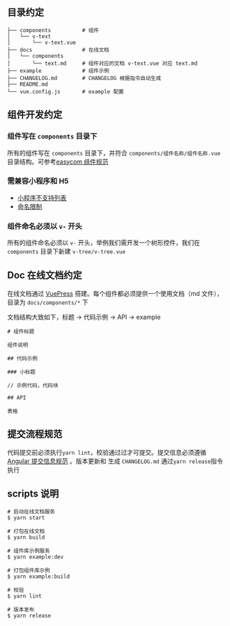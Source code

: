 ## 目录约定

```
├── components          # 组件
│   └── v-text
│       └── v-text.vue
├── docs                # 在线文档
│   └── components
│       └── text.md     # 组件对应的文档 v-text.vue 对应 text.md
├── example             # 组件示例
├── CHANGELOG.md        # CHANGELOG 根据指令自动生成
├── README.md
└── vue.config.js       # example 配置
```

## 组件开发约定

### 组件写在 `components` 目录下

所有的组件写在 `components` 目录下，并符合 `components/组件名称/组件名称.vue` 目录结构。可参考[easycom 组件规范](https://uniapp.dcloud.io/component/README?id=easycom%e7%bb%84%e4%bb%b6%e8%a7%84%e8%8c%83)

### 需兼容小程序和 H5

-   [小程序不支持列表](https://uniapp.dcloud.io/vue-components?id=%e5%b0%8f%e7%a8%8b%e5%ba%8f%e4%b8%8d%e6%94%af%e6%8c%81%e5%88%97%e8%a1%a8)
-   [命名限制](https://uniapp.dcloud.io/vue-components?id=%e5%91%bd%e5%90%8d%e9%99%90%e5%88%b6)

### 组件命名必须以 `v-` 开头

所有的组件命名必须以 `v-` 开头，举例我们需开发一个树形控件，我们在 `components` 目录下新建 `v-tree/v-tree.vue`

## Doc 在线文档约定

在线文档通过 [VuePress](https://vuepress.vuejs.org/zh/) 搭建。每个组件都必须提供一个使用文档（md 文件），目录为 `docs/components/*` 下

文档结构大致如下，标题 -> 代码示例 -> API -> example

```
# 组件标题

组件说明

## 代码示例

### 小标题

// 示例代码，代码块

## API

表格
```

## 提交流程规范

代码提交前必须执行`yarn lint`，校验通过过才可提交。提交信息必须遵循 [Angular 提交信息规范](https://github.com/angular/angular/blob/master/CONTRIBUTING.md#commit) 。版本更新和 生成 `CHANGELOG.md` 通过`yarn release`指令执行

## scripts 说明

```
# 启动在线文档服务
$ yarn start

# 打包在线文档
$ yarn build

# 组件库示例服务
$ yarn example:dev

# 打包组件库示例
$ yarn example:build

# 校验
$ yarn lint

# 版本发布
$ yarn release
```
